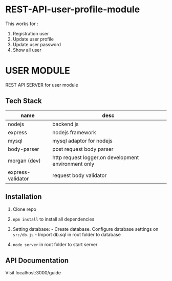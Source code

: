 # REST-API-user-profile-module
This works for :
1. Registration user
2. Update user profile
3. Update user password
4. Show all user 

# USER MODULE

REST API SERVER for user module

## Tech Stack
name | desc 
-----| -----
nodejs| backend js
express | nodejs framework
mysql | mysql adaptor for nodejs
body-parser | post request body parser
morgan (dev) | http request logger,on development environment only
express-validator | request body validator




## Installation
1. Clone repo
2. <code>npm install</code> to install all dependencies
3. Setting database:
		- Create database. Configure database settings on <code>src/db.js</code>
		- Import db.sql in root folder to database

4. <code>node server</code> in root folder to start server


## API Documentation
Visit localhost:3000/guide
